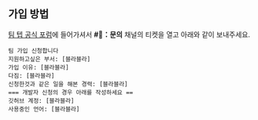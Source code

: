 ## 가입 방법
[팀 텝 공식 포럼](https://discord.gg/nrsVh8EUHE)에 들어가셔서 **#🚨：문의** 채널의 티켓을 열고 아래와 같이 보내주세요.
```
팀 가입 신청합니다
지원하고싶은 부서: [블라블라]
가입 이유: [블라블라]
다짐: [블라블라]
신청한것과 같은 일을 해본 경력: [블라블라]
=== 개발자 신청의 경우 아래를 작성하세요 ==
깃허브 계정: [블라블라]
사용중인 언어: [블라블라]
```
